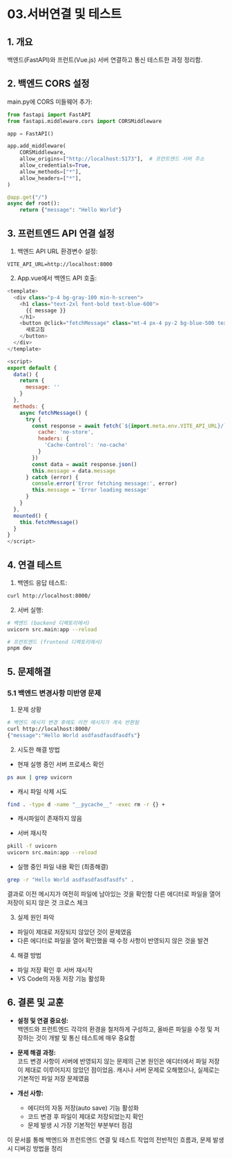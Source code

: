 # 03.서버연결 및 테스트

## 1. 개요
백엔드(FastAPI)와 프런트(Vue.js) 서버 연결하고 통신 테스트한 과정 정리함.

## 2. 백엔드 CORS 설정

main.py에 CORS 미들웨어 추가:
```python
from fastapi import FastAPI
from fastapi.middleware.cors import CORSMiddleware

app = FastAPI()

app.add_middleware(
    CORSMiddleware,
    allow_origins=["http://localhost:5173"],  # 프런트엔드 서버 주소
    allow_credentials=True,
    allow_methods=["*"],
    allow_headers=["*"],
)

@app.get("/")
async def root():
    return {"message": "Hello World"}
```

## 3. 프런트엔드 API 연결 설정

1. 백엔드 API URL 환경변수 설정:
```env
VITE_API_URL=http://localhost:8000
```

2. App.vue에서 백엔드 API 호출:
```javascript
<template>
  <div class="p-4 bg-gray-100 min-h-screen">
    <h1 class="text-2xl font-bold text-blue-600">
      {{ message }}
    </h1>
    <button @click="fetchMessage" class="mt-4 px-4 py-2 bg-blue-500 text-white rounded hover:bg-blue-600">
      새로고침
    </button>
  </div>
</template>

<script>
export default {
  data() {
    return {
      message: ''
    }
  },
  methods: {
    async fetchMessage() {
      try {
        const response = await fetch(`${import.meta.env.VITE_API_URL}/`, {
          cache: 'no-store',
          headers: {
            'Cache-Control': 'no-cache'
          }
        })
        const data = await response.json()
        this.message = data.message
      } catch (error) {
        console.error('Error fetching message:', error)
        this.message = 'Error loading message'
      }
    }
  },
  mounted() {
    this.fetchMessage()
  }
}
</script>
```

## 4. 연결 테스트

1. 백엔드 응답 테스트:
```bash
curl http://localhost:8000/
```

2. 서버 실행:
```bash
# 백엔드 (backend 디렉토리에서)
uvicorn src.main:app --reload

# 프런트엔드 (frontend 디렉토리에서)
pnpm dev
```

## 5. 문제해결

### 5.1 백엔드 변경사항 미반영 문제
1. 문제 상황
```bash
# 백엔드 메시지 변경 후에도 이전 메시지가 계속 반환됨
curl http://localhost:8000/
{"message":"Hello World asdfasdfasdfasdfs"}
```

2. 시도한 해결 방법
- 현재 실행 중인 서버 프로세스 확인
```bash
ps aux | grep uvicorn
```
- 캐시 파일 삭제 시도
```bash
find . -type d -name "__pycache__" -exec rm -r {} +
```
 - 캐시파일이 존재하지 않음

- 서버 재시작
```bash
pkill -f uvicorn
uvicorn src.main:app --reload
```
- 실행 중인 파일 내용 확인 (최종해결)
```bash
grep -r "Hello World asdfasdfasdfasdfs" .
```
결과로 이전 메시지가 여전히 파일에 남아있는 것을 확인함
다른 에디터로 파일을 열어 저장이 되지 않은 것 크로스 체크


3. 실제 원인 파악
- 파일이 제대로 저장되지 않았던 것이 문제였음
- 다른 에디터로 파일을 열어 확인했을 때 수정 사항이 반영되지 않은 것을 발견

4. 해결 방법
- 파일 저장 확인 후 서버 재시작
- VS Code의 자동 저장 기능 활성화

## 6. 결론 및 교훈
- **설정 및 연결 중요성:**  
  백엔드와 프런트엔드 각각의 환경을 철저하게 구성하고, 올바른 파일을 수정 및 저장하는 것이 개발 및 통신 테스트에 매우 중요함

- **문제 해결 과정:**  
  코드 변경 사항이 서버에 반영되지 않는 문제의 근본 원인은 에디터에서 파일 저장이 제대로 이루어지지 않았던 점이었음. 캐시나 서버 문제로 오해했으나, 실제로는 기본적인 파일 저장 문제였음
  
- **개선 사항:**  
  - 에디터의 자동 저장(auto save) 기능 활성화
  - 코드 변경 후 파일이 제대로 저장되었는지 확인
  - 문제 발생 시 가장 기본적인 부분부터 점검

이 문서를 통해 백엔드와 프런트엔드 연결 및 테스트 작업의 전반적인 흐름과, 문제 발생 시 디버깅 방법을 정리